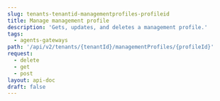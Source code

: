 ```yaml
---
slug: tenants-tenantid-managementprofiles-profileid
title: Manage management profile
description: 'Gets, updates, and deletes a management profile.'
tags:
  - agents-gateways
path: '/api/v2/tenants/{tenantId}/managementProfiles/{profileId}'
request:
  - delete
  - get
  - post
layout: api-doc
draft: false
---
```


